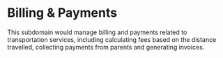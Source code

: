 # Billing & Payments

This subdomain would manage billing and payments related to transportation services, including calculating fees based on the distance travelled, collecting payments from parents and generating invoices.
